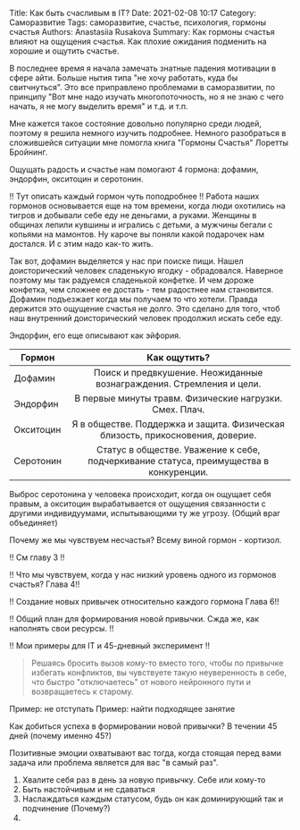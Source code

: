 Title: Как быть счасливым в IT?
Date: 2021-02-08 10:17
Category: Саморазвитие
Tags: саморазвитие, счастье, психология, гормоны счастья
Authors: Anastasiia Rusakova
Summary: Как гормоны счастья влияют на ощущения счастья. Как плохие ожидания подменить на хорошие и ощутить счастье.

В последнее время я начала замечать знатные падения мотивации в сфере айти. Больше нытия типа "не хочу работать, куда бы свитчнуться". Это все приправлено проблемами в саморазвитии, по принципу "Вот мне надо изучать многопоточность, но я не знаю с чего начать, я не могу выделить время" и т.д. и т.п.

Мне кажется такое состояние довольно популярно среди людей, поэтому я решила немного изучить подробнее. Немного разобраться в сложившейся ситуации мне помогла книга "Гормоны Счастья" Лоретты Бройнинг.

Ощущать радость и счастье нам помогают 4 гормона: дофамин, эндорфин, окситоцин и серотонин.

!! Тут описать каждый гормон чуть поподробнее !!
Работа наших гормонов основывается еще на том времени, когда люди охотились на тигров и добывали себе еду не деньгами, а руками. Женщины в общинах лепили кувшины и игрались с детьми, а мужчины бегали с копьями на мамонтов. Ну кароче вы поняли какой подарочек нам достался. И с этим надо как-то жить.

Так вот, дофамин выделяется у нас при поиске пищи. Нашел доисторический человек сладенькую ягодку - обрадовался. Наверное поэтому мы так радуемся сладенькой конфетке. И чем дороже конфетка, чем сложнее ее достать - тем радостнее нам становится. Дофамин подъезжает когда мы получаем то что хотели. Правда держится это ощущение счастья не долго. Это сделано для того, чтоб наш внутренний доисторический человек продолжил искать себе еду.

Эндорфин, его еще описывают как эйфория. 

| Гормон       | Как ощутить?        |
| ------------- |:------------------:|
| Дофамин    | Поиск и предвкушение. Неожиданные вознаграждения. Стремления и цели. |
| Эндорфин   | В первые минуты травм. Физические нагрузки. Смех. Плач.|
| Окситоцин  | Я в обществе. Поддержка и защита. Физическая близость, прикосновения, доверие.|
| Серотонин  | Статус в обществе. Уважение к себе, подчеркивание статуса, преимущества в конкуренции.|

Выброс серотонина у человека происходит, когда он ощущает себя правым, а окситоцин вырабатывается от ощущения связанности с другими индивидуумами, испытывающими ту же угрозу. (Общий враг объединяет)


Почему же мы чувствуем несчастья? Всему виной гормон - кортизол.

!! См главу 3 !!

!! Что мы чувствуем, когда у нас низкий уровень одного из гормонов счастья? Глава 4!!

!! Создание новых привычек относительно каждого гормона  Глава 6!!

!! Общий план для формирования новой привычки. Сжда же, как наполнять свои ресурсы. !!

!! Мои примеры для IT и 45-дневный эксперимент !!

> Решаясь бросить вызов кому-то вместо того, чтобы по привычке избегать конфликтов, вы чувствуете такую неуверенность в себе, что быстро "отключаетесь" от нового нейронного пути и возвращаетесь к старому.

Пример: не отступать
Пример: найти подходящее занятие

Как добиться успеха в формировании новой привычки? В течении 45 дней (почему именно 45?)

Позитивные эмоции охватывают вас тогда, когда стоящая перед вами задача или проблема является для вас "в самый раз".

1. Хвалите себя раз в день за новую привычку. Себе или кому-то
2. Быть настойчивым и не сдаваться
3. Наслаждаться каждым статусом, будь он как доминирующий так и подчинение (Почему?)
4. 